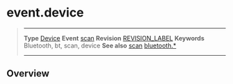 # event.device

> --------------------- ------------------------------------------------------------------------------------------
> __Type__              [Device](/plugin.bluetooth.type.Device.md)
> __Event__             [scan](/plugin.bluetooth.event.scan.md)
> __Revision__          [REVISION_LABEL](REVISION_URL)
> __Keywords__          Bluetooth, bt, scan, device
> __See also__          [scan](/plugin.bluetooth.event.scan.md)
>						[bluetooth.*](/plugin.bluetooth.md)
> --------------------- ------------------------------------------------------------------------------------------

## Overview